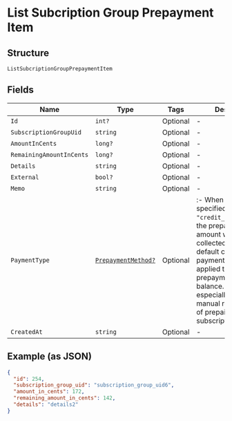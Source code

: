 
# List Subcription Group Prepayment Item

## Structure

`ListSubcriptionGroupPrepaymentItem`

## Fields

| Name | Type | Tags | Description |
|  --- | --- | --- | --- |
| `Id` | `int?` | Optional | - |
| `SubscriptionGroupUid` | `string` | Optional | - |
| `AmountInCents` | `long?` | Optional | - |
| `RemainingAmountInCents` | `long?` | Optional | - |
| `Details` | `string` | Optional | - |
| `External` | `bool?` | Optional | - |
| `Memo` | `string` | Optional | - |
| `PaymentType` | [`PrepaymentMethod?`](../../doc/models/prepayment-method.md) | Optional | :- When the `method` specified is `"credit_card_on_file"`, the prepayment amount will be collected using the default credit card payment profile and applied to the prepayment account balance. This is especially useful for manual replenishment of prepaid subscriptions. |
| `CreatedAt` | `string` | Optional | - |

## Example (as JSON)

```json
{
  "id": 254,
  "subscription_group_uid": "subscription_group_uid6",
  "amount_in_cents": 172,
  "remaining_amount_in_cents": 142,
  "details": "details2"
}
```


